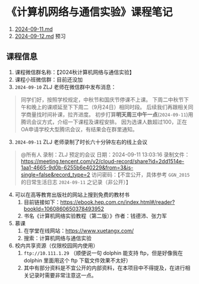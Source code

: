  

# 《计算机网络与通信实验》课程笔记

1. [2024-09-11.md](./2024-09-11.md)
2. [2024-09-12.md](./2024-09-12.md) 预习

## 课程信息

1. 课程微信群名称：【2024秋计算机网络与通信实验】
2. 课程小班微信群：目前还没加
3. `2024-09-10` ZLJ 老师在微信群中发布消息：

> 同学们好，按照学校规定，中秋节和国庆节停课不上课。
> 下周二中秋节下午和晚上的课顺延至下下周二（9月24日）相同时段。
> 后续我们再跟相关同学商量找时间补课，拉齐进度。
> 初步打算**明天周三中午一点**(`2024-09-11`)用腾讯会议方式，介绍一下课程及课程安排。
> 因为选课人数超过100，正在OA申请学校大型腾讯会议，有结果会在群里通知。

3. `2024-09-11` ZLJ 老师录制了时长六十分钟左右的线上会议

> @所有人 录制：ZLJ 预定的会议
> 日期：2024-09-11 13:03:16
> 录制文件：https://meeting.tencent.com/v2/cloud-record/share?id=2dd1514e-1aa1-4665-9d0b-6255b6e40229&from=3&is-single=false&record_type=2
> 访问密码：【不宜公开，具体参考 `GGN_2015` 的日常生活日志 `2024-09-11` 之记录（非公开）】

4. 可以在高等教育出版社的网站上搜到免费的教材书
   1. 目前链接如下：https://ebook.hep.com.cn/index.html#/reader?bookId=1060860650378493952
   2. 书名《计算机网络实验教程（第二版）》作者：钱德沛、张力军
5. 慕课
   1. 在学堂在线网站：https://www.xuetangx.com/
   2. 搜索：计算机网络与通信实验
6. 校内共享资源（仅限校园网内使用）
   1. `ftp://10.111.1.29` （顺便说一句 dolphin 能支持 ftp，但是好像我在 dolphin 里面用这个 ftp 下载文件效果不太好）
   2. 其中有部分资料是不宜公开的内部资料，在本项目中不得提及，在进行相关记录时需要非常注意这一点。

